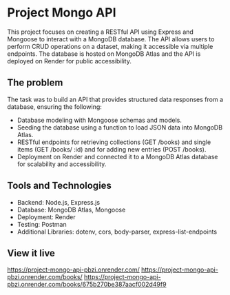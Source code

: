 # Project Mongo API

This project focuses on creating a RESTful API using Express and Mongoose to interact with a MongoDB database. The API allows users to perform CRUD operations on a dataset, making it accessible via multiple endpoints. The database is hosted on MongoDB Atlas and the API is deployed on Render for public accessibility.

## The problem

The task was to build an API that provides structured data responses from a database, ensuring the following:

- Database modeling with Mongoose schemas and models.
- Seeding the database using a function to load JSON data into MongoDB Atlas.
- RESTful endpoints for retrieving collections (GET /books) and single items (GET /books/ :id) and for adding new entries (POST /books).
- Deployment on Render and connected it to a MongoDB Atlas database for scalability and accessibility.

## Tools and Technologies

- Backend: Node.js, Express.js
- Database: MongoDB Atlas, Mongoose
- Deployment: Render
- Testing: Postman
- Additional Libraries: dotenv, cors, body-parser, express-list-endpoints

## View it live

https://project-mongo-api-pbzi.onrender.com/
https://project-mongo-api-pbzi.onrender.com/books/
https://project-mongo-api-pbzi.onrender.com/books/675b270be387aacf002d49f9
